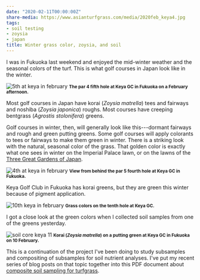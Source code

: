 ```yaml
---
date: "2020-02-11T00:00:00Z"
share-media: https://www.asianturfgrass.com/media/2020feb_keya4.jpg
tags:
- soil testing
- zoysia
- japan
title: Winter grass color, zoysia, and soil
---
```


I was in Fukuoka last weekend and enjoyed the mid-winter weather and the seasonal colors of the turf. This is what golf courses in Japan look like in the winter.

![5th at keya in february](/media/2020feb_keya6.jpg)
<small><strong>The par 4 fifth hole at Keya GC in Fukuoka on a February afternoon.</strong></small>

Most golf courses in Japan have korai (*Zoysia matrella*) tees and fairways and noshiba (*Zoysia japonica*) roughs. Most courses have creeping bentgrass (*Agrostis stolonifera*) greens. 

Golf courses in winter, then, will generally look like this---dormant fairways and rough and green putting greens. Some golf courses will apply colorants to tees or fairways to make them green in winter. There is a striking look with the natural, seasonal color of the grass. That golden color is exactly what one sees in winter on the Imperial Palace lawn, or on the lawns of the [Three Great Gardens of Japan](https://en.wikipedia.org/wiki/Three_Great_Gardens_of_Japan).

![4th at keya in february](/media/2020feb_keya4.jpg)
<small><strong>View from behind the par 5 fourth hole at Keya GC in Fukuoka.</strong></small>

Keya Golf Club in Fukuoka has korai greens, but they are green this winter because of pigment application.

![10th keya in february](/media/2020feb_keya10.jpg)
<small><strong>Grass colors on the tenth hole at Keya GC.</strong></small>

I got a close look at the green colors when I collected soil samples from one of the greens yesterday.

![soil core keya 11](/media/2020feb_keya11_soil.jpg)
<small><strong>Korai (*Zoysia matrella*) on a putting green at Keya GC in Fukuoka on 10 February.</strong></small>

This is a continuation of the project I've been doing to study subsamples and compositing of subsamples for soil nutrient analyses. I've put my recent series of blog posts on that topic together into this PDF document about [composite soil sampling for turfgrass](http://www.files.asianturfgrass.com/202002_composite_sampling.pdf).
